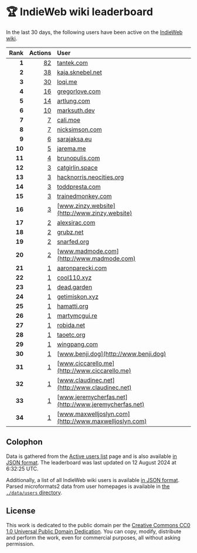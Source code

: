 # 🏆 IndieWeb wiki leaderboard

In the last 30 days, the following users have been active on the [IndieWeb wiki](https://indieweb.org).

| Rank | Actions | User |
|-----:|--------:|:-----|
| **1** | [82](https://indieweb.org/Special:Contributions/Tantek.com) | [tantek.com](http://tantek.com) |
| **2** | [38](https://indieweb.org/Special:Contributions/Kaja.sknebel.net) | [kaja.sknebel.net](http://kaja.sknebel.net) |
| **3** | [30](https://indieweb.org/Special:Contributions/Loqi.me) | [loqi.me](http://loqi.me) |
| **4** | [16](https://indieweb.org/Special:Contributions/Gregorlove.com) | [gregorlove.com](http://gregorlove.com) |
| **5** | [14](https://indieweb.org/Special:Contributions/Artlung.com) | [artlung.com](http://artlung.com) |
| **6** | [10](https://indieweb.org/Special:Contributions/Marksuth.dev) | [marksuth.dev](http://marksuth.dev) |
| **7** | [7](https://indieweb.org/Special:Contributions/Cali.moe) | [cali.moe](http://cali.moe) |
| **8** | [7](https://indieweb.org/Special:Contributions/Nicksimson.com) | [nicksimson.com](http://nicksimson.com) |
| **9** | [6](https://indieweb.org/Special:Contributions/Sarajaksa.eu) | [sarajaksa.eu](http://sarajaksa.eu) |
| **10** | [5](https://indieweb.org/Special:Contributions/Jarema.me) | [jarema.me](http://jarema.me) |
| **11** | [4](https://indieweb.org/Special:Contributions/Brunopulis.com) | [brunopulis.com](http://brunopulis.com) |
| **12** | [3](https://indieweb.org/Special:Contributions/Catgirlin.space) | [catgirlin.space](http://catgirlin.space) |
| **13** | [3](https://indieweb.org/Special:Contributions/Hacknorris.neocities.org) | [hacknorris.neocities.org](http://hacknorris.neocities.org) |
| **14** | [3](https://indieweb.org/Special:Contributions/Toddpresta.com) | [toddpresta.com](http://toddpresta.com) |
| **15** | [3](https://indieweb.org/Special:Contributions/Trainedmonkey.com) | [trainedmonkey.com](http://trainedmonkey.com) |
| **16** | [3](https://indieweb.org/Special:Contributions/Www.zinzy.website) | [www.zinzy.website](http://www.zinzy.website) |
| **17** | [2](https://indieweb.org/Special:Contributions/Alexsirac.com) | [alexsirac.com](http://alexsirac.com) |
| **18** | [2](https://indieweb.org/Special:Contributions/Grubz.net) | [grubz.net](http://grubz.net) |
| **19** | [2](https://indieweb.org/Special:Contributions/Snarfed.org) | [snarfed.org](http://snarfed.org) |
| **20** | [2](https://indieweb.org/Special:Contributions/Www.madmode.com) | [www.madmode.com](http://www.madmode.com) |
| **21** | [1](https://indieweb.org/Special:Contributions/Aaronparecki.com) | [aaronparecki.com](http://aaronparecki.com) |
| **22** | [1](https://indieweb.org/Special:Contributions/Cool110.xyz) | [cool110.xyz](http://cool110.xyz) |
| **23** | [1](https://indieweb.org/Special:Contributions/Dead.garden) | [dead.garden](http://dead.garden) |
| **24** | [1](https://indieweb.org/Special:Contributions/Getimiskon.xyz) | [getimiskon.xyz](http://getimiskon.xyz) |
| **25** | [1](https://indieweb.org/Special:Contributions/Hamatti.org) | [hamatti.org](http://hamatti.org) |
| **26** | [1](https://indieweb.org/Special:Contributions/Martymcgui.re) | [martymcgui.re](http://martymcgui.re) |
| **27** | [1](https://indieweb.org/Special:Contributions/Robida.net) | [robida.net](http://robida.net) |
| **28** | [1](https://indieweb.org/Special:Contributions/Taoetc.org) | [taoetc.org](http://taoetc.org) |
| **29** | [1](https://indieweb.org/Special:Contributions/Wingpang.com) | [wingpang.com](http://wingpang.com) |
| **30** | [1](https://indieweb.org/Special:Contributions/Www.benji.dog) | [www.benji.dog](http://www.benji.dog) |
| **31** | [1](https://indieweb.org/Special:Contributions/Www.ciccarello.me) | [www.ciccarello.me](http://www.ciccarello.me) |
| **32** | [1](https://indieweb.org/Special:Contributions/Www.claudinec.net) | [www.claudinec.net](http://www.claudinec.net) |
| **33** | [1](https://indieweb.org/Special:Contributions/Www.jeremycherfas.net) | [www.jeremycherfas.net](http://www.jeremycherfas.net) |
| **34** | [1](https://indieweb.org/Special:Contributions/Www.maxwelljoslyn.com) | [www.maxwelljoslyn.com](http://www.maxwelljoslyn.com) |


## Colophon

Data is gathered from the [Active users list](https://indieweb.org/Special:ActiveUsers) page and is also available [in JSON format](https://github.com/jgarber623/indieweb-wiki-leaderboard/blob/main/data/leaderboard.json). The leaderboard was last updated on 12 August 2024 at 6:32:25 UTC.

Additionally, a list of all IndieWeb wiki users is available [in JSON format](https://github.com/jgarber623/indieweb-wiki-leaderboard/blob/main/data/users.json). Parsed microformats2 data from user homepages is available in [the `./data/users` directory](https://github.com/jgarber623/indieweb-wiki-leaderboard/blob/main/data/users).

## License

This work is dedicated to the public domain per the [Creative Commons CC0 1.0 Universal Public Domain Dedication](https://creativecommons.org/publicdomain/zero/1.0/). You can copy, modify, distribute and perform the work, even for commercial purposes, all without asking permission.
